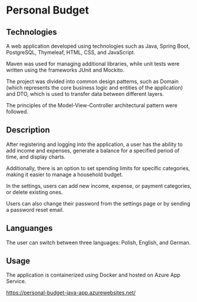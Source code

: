 # Personal Budget

## Technologies

A web application developed using technologies such as Java, Spring Boot, PostgreSQL, Thymeleaf, HTML, CSS, and JavaScript. 

Maven was used for managing additional libraries, while unit tests were written using the frameworks JUnit and Mockito.

The project was divided into common design patterns, such as Domain (which represents the core business logic and entities of the application) and DTO, which is used to transfer data between different layers.

The principles of the Model-View-Controller architectural pattern were followed.

## Description

After registering and logging into the application, a user has the ability to add income and expenses, generate a balance for a specified period of time, and display charts.

Additionally, there is an option to set spending limits for specific categories, making it easier to manage a household budget.

In the settings, users can add new income, expense, or payment categories, or delete existing ones.

Users can also change their password from the settings page or by sending a password reset email.

## Languanges

The user can switch between three languages: Polish, English, and German.

## Usage

The application is containerized using Docker and hosted on Azure App Service.

https://personal-budget-java-app.azurewebsites.net/








